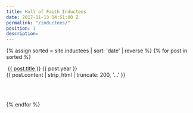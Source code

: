 ```yaml
---
title: Hall of Faith Inductees
date: 2017-11-13 14:51:00 Z
permalink: "/inductees/"
position: 1
description: 
---
```

{% assign sorted = site.inductees | sort: 'date' | reverse %}
{% for post in sorted %}
<div class="col-xs-12 col-sm-6">
<div class="team-entry">
<a class="team-img" href="{{ post.url | replace: '.html', '' }}"><img class="img-responsive" src="{{ post.img }}" alt=""></a>
<a class="team-title" href="{{ post.url | replace: '.html', '' }}">{{ post.title }}</a>
<a class="team-pos">{{ post.year }}</a>
<div class="team-text" style="height: 80px">{{ post.content | strip_html | truncate: 200, '...' }}</div>
</div>
</div>
{% endfor %}
